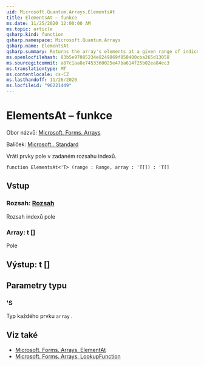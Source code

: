 ```yaml
---
uid: Microsoft.Quantum.Arrays.ElementsAt
title: ElementsAt – funkce
ms.date: 11/25/2020 12:00:00 AM
ms.topic: article
qsharp.kind: function
qsharp.namespace: Microsoft.Quantum.Arrays
qsharp.name: ElementsAt
qsharp.summary: Returns the array's elements at a given range of indices.
ms.openlocfilehash: 83b5e97085234e8249869f858400cba265d13058
ms.sourcegitcommit: a87c1aa8e7453360025e47ba614f25b02ea84ec3
ms.translationtype: MT
ms.contentlocale: cs-CZ
ms.lasthandoff: 11/26/2020
ms.locfileid: "96221449"
---
```

# <a name="elementsat-function"></a>ElementsAt – funkce

Obor názvů: [Microsoft. Forms. Arrays](xref:Microsoft.Quantum.Arrays)

Balíček: [Microsoft.. Standard](https://nuget.org/packages/Microsoft.Quantum.Standard)


Vrátí prvky pole v zadaném rozsahu indexů.

```qsharp
function ElementsAt<'T> (range : Range, array : 'T[]) : 'T[]
```


## <a name="input"></a>Vstup

### <a name="range--range"></a>Rozsah: [Rozsah](xref:microsoft.quantum.lang-ref.range)

Rozsah indexů pole


### <a name="array--t"></a>Array: t []

Pole



## <a name="output--t"></a>Výstup: t []



## <a name="type-parameters"></a>Parametry typu

### <a name="t"></a>'S

Typ každého prvku `array` .

## <a name="see-also"></a>Viz také

- [Microsoft. Forms. Arrays. ElementAt](xref:Microsoft.Quantum.Arrays.ElementAt)
- [Microsoft. Forms. Arrays. LookupFunction](xref:Microsoft.Quantum.Arrays.LookupFunction)